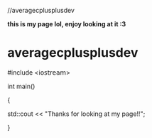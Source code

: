 //averagecplusplusdev
<!DOCTYPE html>
<html>
<head>
    <b> this is my page lol, enjoy looking at it :3 </b>
</head>
<body>
    <!-- 
       #
    -->
    <h1>averagecplusplusdev</h1>
    <p>#include <𝗂𝗈𝗌𝗍𝗋𝖾𝖺𝗆> </p>
           <p>int main()</p>
           <p>{</p>
           <p>       std::cout << "Thanks for looking at my page!!";</p>
                     <p>}</p>
</body>
</html>

